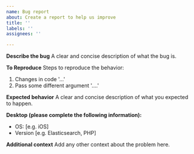 ```yaml
---
name: Bug report
about: Create a report to help us improve
title: ''
labels: ''
assignees: ''

---
```


**Describe the bug**
A clear and concise description of what the bug is.

**To Reproduce**
Steps to reproduce the behavior:
1. Changes in code '...'
2. Pass some different argument '....'

**Expected behavior**
A clear and concise description of what you expected to happen.


**Desktop (please complete the following information):**
 - OS: [e.g. iOS]
 - Version [e.g. Elasticsearch, PHP]


**Additional context**
Add any other context about the problem here.
